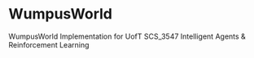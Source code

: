 # WumpusWorld
 WumpusWorld Implementation for UofT SCS_3547 Intelligent Agents & Reinforcement Learning
